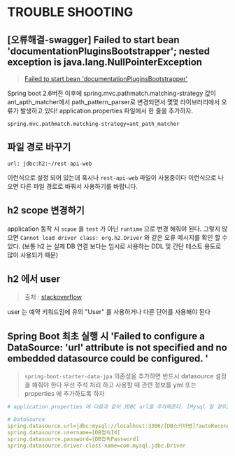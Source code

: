 # TROUBLE SHOOTING

## [오류해결-swagger] Failed to start bean 'documentationPluginsBootstrapper'; nested exception is java.lang.NullPointerException

> [Failed to start bean 'documentationPluginsBootstrapper'](https://goyunji.tistory.com/137)

Spring boot 2.6버전 이후에 spring.mvc.pathmatch.matching-strategy 값이 ant_apth_matcher에서 path_pattern_parser로 변경되면서 몇몇 라이브러리에서 오류가 발생하고 있다!
application.properties 파일에서 한 줄을 추가하자.

```properties
spring.mvc.pathmatch.matching-strategy=ant_path_matcher
```

## 파일 경로 바꾸기

`url: jdbc:h2:~/rest-api-web`

이런식으로 설정 되어 있는데 혹시나 `rest-api-web` 파일이 사용중이다 이런식으로 나오면 다른 파일 경로로 바꿔서 사용하기를 바랍니다.

## h2 scope 변경하기

application 동작 시 `scpoe` 을 `test` 가 아닌 `runtime` 으로 변경 해줘야 된다.
그렇지 않으면 `Cannot load driver class: org.h2.Driver` 와 같은 오류 메시지를 확인 할 수 있다.
(보통 h2 는 실제 DB 연결 보다는 임시로 사용하는 DDL 및 간단 테스트 용도로 많이 사용되기 때문)

## h2 에서 user

> 출처 : [stackoverflow](https://stackoverflow.com/questions/71722483/org-h2-jdbc-jdbcsqlsyntaxerrorexception-syntax-error-in-sql-statement-drop-tab)

user 는 예약 키워드임에 유의 "User" 를 사용하거나 다른 단어를 사용해야 된다

## Spring Boot 최초 실행 시 'Failed to configure a DataSource: 'url' attribute is not specified and no embedded datasource could be configured. '

> `spring-boot-starter-data-jpa` 의존성을 추가하면 반드시 datasource 설정을 해줘야 한다
> 우선 주석 처리 하고 사용할 때 관련 정보를 yml 또는 properties 에 추가하도록 하자

```yml
# application.properties 에 다음과 같이 JDBC url을 추가해준다. [Mysql 일 경우] (Oracle이나 다른 DB는 응용하세요.)

# DataSource
spring.datasource.url=jdbc:mysql://localhost:3306/[DB스키마명]?autoReconnect=true
spring.datasource.username=[DB접속Id]
spring.datasource.password=[DB접속Password]
spring.datasource.driver-class-name=com.mysql.jdbc.Driver
```
